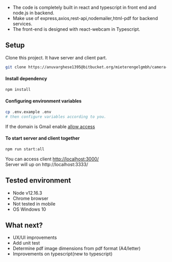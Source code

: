 

* The code is completely built in react and typescript in front end and node.js in backend.
* Make use of express,axios,rest-api,nodemailer,html-pdf for backend services.
* The front-end is designed with react-webcam in Typescript.

## Setup
Clone this project. It have server and client part.
```bash
git clone https://anuvarghese1395@bitbucket.org/mieterengelgmbh/camera-challenge.git
```

#### Install dependency
```bash
npm install
```

#### Configuring environment variables
```bash
cp .env.example .env
# then configure variables according to you.
```
If the domain is Gmail enable [allow access](https://myaccount.google.com/lesssecureapps?pli=1&rapt=AEjHL4Oz_tEIDJpsoljhn7l2X9rITFhWJJO7rtr9mKVemQfaxE7JEOVAuuLs_npkcXoW6THDVvovnhYKb)

#### To start server and client together
```bash
npm run start:all
```
You can access client [http://localhost:3000/](http://localhost:3000/)  
Server will up on http://localhost:3333/  

## Tested environment
* Node v12.16.3
* Chrome browser
* Not tested in mobile
* OS Windows 10

## What next?
* UX/UI improvements
* Add unit test
* Determine pdf image dimensions  from pdf format (A4/letter)
* Improvements on typescript(new to typescript)